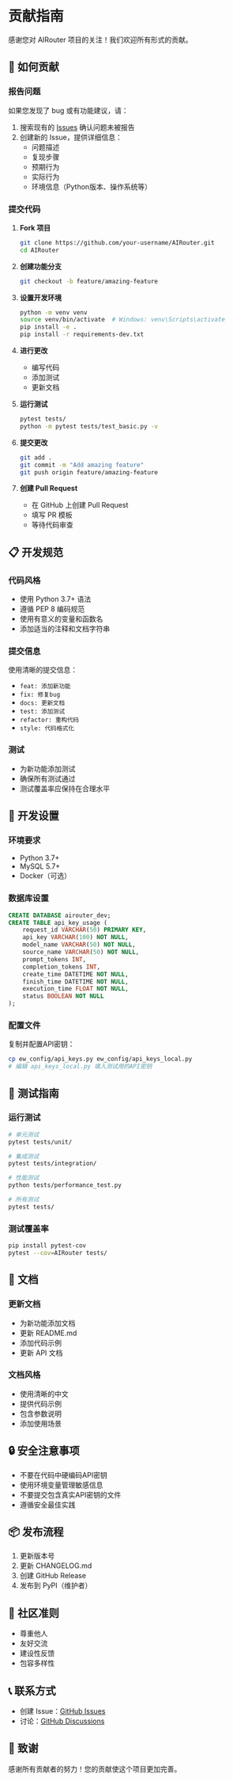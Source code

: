 # 贡献指南

感谢您对 AIRouter 项目的关注！我们欢迎所有形式的贡献。

## 🚀 如何贡献

### 报告问题

如果您发现了 bug 或有功能建议，请：

1. 搜索现有的 [Issues](https://github.com/your-username/AIRouter/issues) 确认问题未被报告
2. 创建新的 Issue，提供详细信息：
   - 问题描述
   - 复现步骤
   - 预期行为
   - 实际行为
   - 环境信息（Python版本、操作系统等）

### 提交代码

1. **Fork 项目**
   ```bash
   git clone https://github.com/your-username/AIRouter.git
   cd AIRouter
   ```

2. **创建功能分支**
   ```bash
   git checkout -b feature/amazing-feature
   ```

3. **设置开发环境**
   ```bash
   python -m venv venv
   source venv/bin/activate  # Windows: venv\Scripts\activate
   pip install -e .
   pip install -r requirements-dev.txt
   ```

4. **进行更改**
   - 编写代码
   - 添加测试
   - 更新文档

5. **运行测试**
   ```bash
   pytest tests/
   python -m pytest tests/test_basic.py -v
   ```

6. **提交更改**
   ```bash
   git add .
   git commit -m "Add amazing feature"
   git push origin feature/amazing-feature
   ```

7. **创建 Pull Request**
   - 在 GitHub 上创建 Pull Request
   - 填写 PR 模板
   - 等待代码审查

## 📋 开发规范

### 代码风格

- 使用 Python 3.7+ 语法
- 遵循 PEP 8 编码规范
- 使用有意义的变量和函数名
- 添加适当的注释和文档字符串

### 提交信息

使用清晰的提交信息：
- `feat: 添加新功能`
- `fix: 修复bug`
- `docs: 更新文档`
- `test: 添加测试`
- `refactor: 重构代码`
- `style: 代码格式化`

### 测试

- 为新功能添加测试
- 确保所有测试通过
- 测试覆盖率应保持在合理水平

## 🔧 开发设置

### 环境要求

- Python 3.7+
- MySQL 5.7+
- Docker（可选）

### 数据库设置

```sql
CREATE DATABASE airouter_dev;
CREATE TABLE api_key_usage (
    request_id VARCHAR(50) PRIMARY KEY,
    api_key VARCHAR(100) NOT NULL,
    model_name VARCHAR(50) NOT NULL,
    source_name VARCHAR(50) NOT NULL,
    prompt_tokens INT,
    completion_tokens INT,
    create_time DATETIME NOT NULL,
    finish_time DATETIME NOT NULL,
    execution_time FLOAT NOT NULL,
    status BOOLEAN NOT NULL
);
```

### 配置文件

复制并配置API密钥：
```bash
cp ew_config/api_keys.py ew_config/api_keys_local.py
# 编辑 api_keys_local.py 填入测试用的API密钥
```

## 🧪 测试指南

### 运行测试

```bash
# 单元测试
pytest tests/unit/

# 集成测试
pytest tests/integration/

# 性能测试
python tests/performance_test.py

# 所有测试
pytest tests/
```

### 测试覆盖率

```bash
pip install pytest-cov
pytest --cov=AIRouter tests/
```

## 📝 文档

### 更新文档

- 为新功能添加文档
- 更新 README.md
- 添加代码示例
- 更新 API 文档

### 文档风格

- 使用清晰的中文
- 提供代码示例
- 包含参数说明
- 添加使用场景

## 🔒 安全注意事项

- 不要在代码中硬编码API密钥
- 使用环境变量管理敏感信息
- 不要提交包含真实API密钥的文件
- 遵循安全最佳实践

## 📦 发布流程

1. 更新版本号
2. 更新 CHANGELOG.md
3. 创建 GitHub Release
4. 发布到 PyPI（维护者）

## 🤝 社区准则

- 尊重他人
- 友好交流
- 建设性反馈
- 包容多样性

## 📞 联系方式

- 创建 Issue：[GitHub Issues](https://github.com/your-username/AIRouter/issues)
- 讨论：[GitHub Discussions](https://github.com/your-username/AIRouter/discussions)

## 🙏 致谢

感谢所有贡献者的努力！您的贡献使这个项目更加完善。 